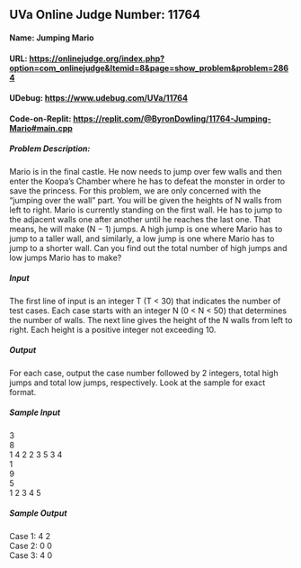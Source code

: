 ## UVa Online Judge Number: 11764
#### Name: Jumping Mario
#### URL: https://onlinejudge.org/index.php?option=com_onlinejudge&Itemid=8&page=show_problem&problem=2864
#### UDebug: https://www.udebug.com/UVa/11764
#### Code-on-Replit: https://replit.com/@ByronDowling/11764-Jumping-Mario#main.cpp

##### Problem Description:
Mario is in the final castle. He now needs to jump over few walls and then enter the Koopa’s Chamber where he has to defeat the monster in order to save the princess. For this problem, we are only concerned with the “jumping over the wall” part. You will be given the heights of N walls from left to right. Mario is currently standing on the first wall. He has to jump to the adjacent walls one after another until he reaches the last one. That means, he will make (N − 1) jumps. A high jump is one where Mario has to jump to a taller wall, and similarly, a low jump is one where Mario has to jump to a shorter wall. Can you find out the total number of high jumps and low jumps Mario has to make?

##### Input
The first line of input is an integer T (T < 30) that indicates the number of test cases. Each case starts with an integer N (0 < N < 50) that determines the number of walls. The next line gives the height of the N walls from left to right. Each height is a positive integer not exceeding 10.

##### Output
For each case, output the case number followed by 2 integers, total high jumps and total low jumps, respectively. Look at the sample for exact format.

##### Sample Input
3\
8\
1 4 2 2 3 5 3 4\
1\
9\
5\
1 2 3 4 5

##### Sample Output
Case 1: 4 2\
Case 2: 0 0\
Case 3: 4 0
